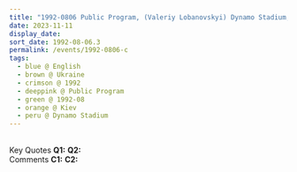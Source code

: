 ```yaml
---
title: "1992-0806 Public Program, (Valeriy Lobanovskyi) Dynamo Stadium, Myhaylo Grushevskyi Street 3, Kiev, Ukraine"
date: 2023-11-11
display_date: 
sort_date: 1992-08-06.3
permalink: /events/1992-0806-c
tags:
  - blue @ English
  - brown @ Ukraine
  - crimson @ 1992
  - deeppink @ Public Program
  - green @ 1992-08
  - orange @ Kiev
  - peru @ Dynamo Stadium
---
```


<br>

<wave-list>
  <list-title color="DarkSeaGreen" width="55">Key Quotes</list-title>
  <list-item color="BlanchedAlmond" width="280"><b>Q1:</b> <i></i></list-item>
  <list-item color="Lavender" width="280"><b>Q2:</b> <i></i></list-item>
</wave-list>

<br>

<wave-list>
  <list-title color="DarkSeaGreen" width="55">Comments</list-title>
  <list-item color="BlanchedAlmond" width="280"><b>C1:</b> <i></i></list-item>
  <list-item color="Lavender" width="280"><b>C2:</b> <i></i></list-item>
</wave-list>